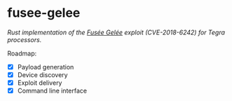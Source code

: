 # fusee-gelee
*Rust implementation of the [Fusée Gelée](https://github.com/Qyriad/fusee-launcher) exploit (CVE-2018-6242) for Tegra processors.*

Roadmap:
- [x] Payload generation
- [x] Device discovery
- [x] Exploit delivery
- [x] Command line interface